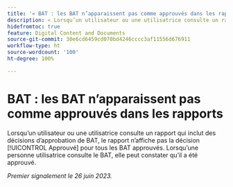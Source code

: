 ```yaml
---
title: '« BAT : les BAT n’apparaissent pas comme approuvés dans les rapports »'
description: « Lorsqu’un utilisateur ou une utilisatrice consulte un rapport qui inclut des décisions d’approbation de BAT, le rapport n’affiche pas la décision Approuvé pour tous les BAT approuvés. Lorsqu’une personne utilisatrice consulte le BAT, elle peut constater qu’il a été approuvé. »
hidefromtoc: true
feature: Digital Content and Documents
source-git-commit: 30e6cd6459cd070bd4246cccc3af11556d676911
workflow-type: ht
source-wordcount: '100'
ht-degree: 100%

---
```



# BAT : les BAT n’apparaissent pas comme approuvés dans les rapports

Lorsqu’un utilisateur ou une utilisatrice consulte un rapport qui inclut des décisions d’approbation de BAT, le rapport n’affiche pas la décision [!UICONTROL Approuvé] pour tous les BAT approuvés. Lorsqu’une personne utilisatrice consulte le BAT, elle peut constater qu’il a été approuvé.

_Premier signalement le 26 juin 2023._
